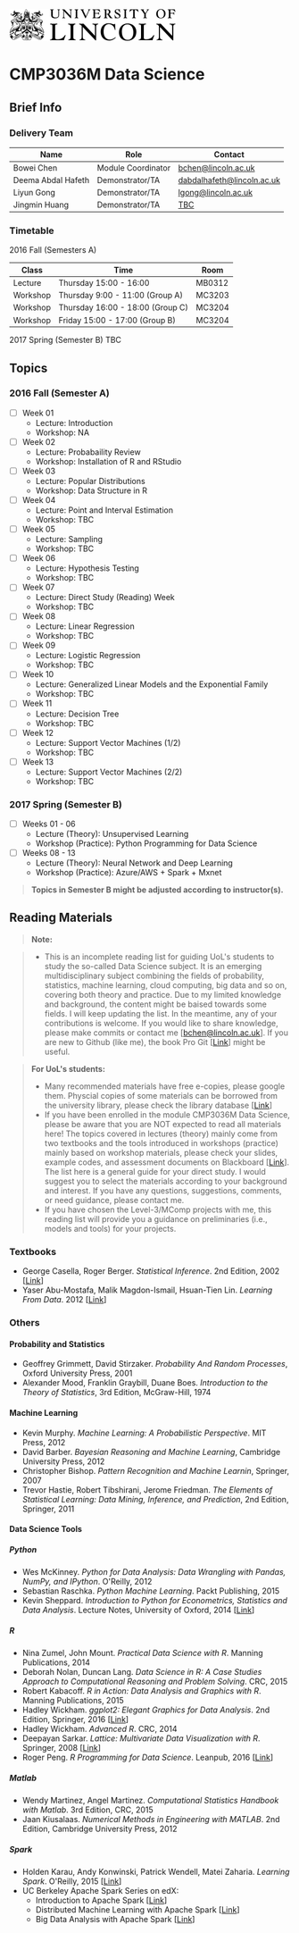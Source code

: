 ![GitHub Logo](figs/uol-logo-dark.png)
# CMP3036M Data Science 

## Brief Info

### Delivery Team 

| Name          | Role                | Contact                                                          | 
| ------------- | ------------------- | ---------------------------------------------------------------- | 
| Bowei Chen          | Module Coordinator     | [bchen@lincoln.ac.uk](mailto:bchen@lincoln.ac.uk)        |
| Deema Abdal Hafeth  | Demonstrator/TA        | [dabdalhafeth@lincoln.ac.uk](dabdalhafeth@lincoln.ac.uk) |
| Liyun Gong          | Demonstrator/TA        | [lgong@lincoln.ac.uk](lgong@lincoln.ac.uk) |
| Jingmin Huang       | Demonstrator/TA        | [TBC](https://github.com/boweichen/CMP3036MDataScience/edit/master/README.md) |


### Timetable 
2016 Fall (Semesters A)

| Class    | Time                             | Room   |
|----------|----------------------------------|--------|
| Lecture  | Thursday 15:00 - 16:00           | MB0312 |
| Workshop | Thursday 9:00 - 11:00 (Group A)  | MC3203 |
| Workshop | Thursday 16:00 - 18:00 (Group C) | MC3204 |
| Workshop | Friday 15:00 - 17:00 (Group B)   | MC3204 |

2017 Spring (Semester B) TBC

## Topics

### 2016 Fall (Semester A)

- [ ] Week 01
  - Lecture: Introduction
  - Workshop: NA
- [ ] Week 02
  - Lecture: Probabaility Review
  - Workshop: Installation of R and RStudio
- [ ] Week 03
  - Lecture: Popular Distributions
  - Workshop: Data Structure in R
- [ ] Week 04
  - Lecture: Point and Interval Estimation
  - Workshop: TBC
- [ ] Week 05
  - Lecture: Sampling
  - Workshop: TBC
- [ ] Week 06
  - Lecture: Hypothesis Testing
  - Workshop: TBC
- [ ] Week 07
  - Lecture: Direct Study (Reading) Week
  - Workshop: TBC
- [ ] Week 08
  - Lecture: Linear Regression
  - Workshop: TBC
- [ ] Week 09
  - Lecture: Logistic Regression
  - Workshop: TBC
- [ ] Week 10
  - Lecture: Generalized Linear Models and the Exponential Family
  - Workshop: TBC
- [ ] Week 11
  - Lecture: Decision Tree
  - Workshop: TBC
- [ ] Week 12
  - Lecture: Support Vector Machines (1/2)
  - Workshop: TBC
- [ ] Week 13
  - Lecture: Support Vector Machines (2/2)
  - Workshop: TBC

### 2017 Spring (Semester B)

- [ ] Weeks 01 - 06
  - Lecture (Theory): Unsupervised Learning
  - Workshop (Practice): Python Programming for Data Science
- [ ] Weeks 08 - 13
  - Lecture (Theory): Neural Network and Deep Learning
  - Workshop (Practice): Azure/AWS + Spark + Mxnet

> **Topics in Semester B might be adjusted according to instructor(s).**

## Reading Materials

> **Note:**

>  * This is an incomplete reading list for guiding UoL's students to study the so-called Data Science subject. It is an emerging multidisciplinary subject combining the fields of probability, statistics, machine learning, cloud computing, big data and so on, covering both theory and practice. Due to my limited knowledge and background, the content might be baised towards some fields. I will keep updating the list. In the meantime, any of your contributions is welcome. If you would like to share knowledge, please make commits or contact me [[bchen@lincoln.ac.uk](bchen@lincoln.ac.uk)]. If you are new to Github (like me), the book Pro Git [[Link](https://git-scm.com/book/en/v2)] might be useful.

> **For UoL's students:**
>  * Many recommended materials have free e-copies, please google them. Physcial copies of some materials can be borrowed from the university library, please check the library database [[Link](https://library.lincoln.ac.uk)]
>  * If you have been enrolled in the module CMP3036M Data Science, please be aware that you are NOT expected to read all materials here! The topics covered in lectures (theory) mainly come from two textbooks and the tools introduced in workshops (practice) mainly based on workshop materials, please check your slides, example codes, and assessment documents on Blackboard [[Link](https://blackboard.lincoln.ac.uk)]. The list here is a general guide for your direct study. I would suggest you to select the materials according to your background and interest. If you have any questions, suggestions, comments, or need guidance, please contact me. 
>  * If you have chosen the Level-3/MComp projects with me, this reading list will provide you a guidance on preliminaries (i.e., models and tools) for your projects. 


### Textbooks
- George Casella, Roger Berger. *Statistical Inference*. 2nd Edition, 2002 [[Link](http://www.cengage.com/search/productOverview.do?N=16+4294945500&Ntk=P_EPI&Ntt=24775198043600432521413985511605179&Ntx=mode%2Bmatchallpartial)]
- Yaser Abu-Mostafa, Malik Magdon-Ismail, Hsuan-Tien Lin. *Learning From Data*. 2012 [[Link](http://amlbook.com/)]

### Others

#### Probability and Statistics
- Geoffrey Grimmett, David Stirzaker. *Probability And Random Processes*, Oxford University Press, 2001
- Alexander Mood, Franklin Graybill, Duane Boes. *Introduction to the Theory of Statistics*, 3rd Edition, McGraw-Hill, 1974

#### Machine Learning
- Kevin Murphy. *Machine Learning: A Probabilistic Perspective*. MIT Press, 2012
- David Barber. *Bayesian Reasoning and Machine Learning*, Cambridge University Press, 2012
- Christopher Bishop. *Pattern Recognition and Machine Learnin*, Springer, 2007
- Trevor Hastie, Robert Tibshirani, Jerome Friedman. *The Elements of Statistical Learning: Data Mining, Inference, and Prediction*, 2nd Edition, Springer, 2011

#### Data Science Tools

##### Python
- Wes McKinney. *Python for Data Analysis: Data Wrangling with Pandas, NumPy, and IPython*. O'Reilly, 2012
- Sebastian Raschka. *Python Machine Learning*. Packt Publishing, 2015
- Kevin Sheppard. *Introduction to Python for Econometrics, Statistics and Data Analysis*. Lecture Notes, University of Oxford, 2014 [[Link](https://www.kevinsheppard.com)]  
  
##### R
- Nina Zumel, John Mount. *Practical Data Science with R*. Manning Publications, 2014
- Deborah Nolan, Duncan Lang. *Data Science in R: A Case Studies Approach to Computational Reasoning and Problem Solving*. CRC, 2015
- Robert Kabacoff. *R in Action: Data Analysis and Graphics with R*. Manning Publications, 2015
- Hadley Wickham. *ggplot2: Elegant Graphics for Data Analysis*. 2nd Edition, Springer, 2016 [[Link](http://ggplot2.org/book)]
- Hadley Wickham. *Advanced R*. CRC, 2014
- Deepayan Sarkar. *Lattice: Multivariate Data Visualization with R*. Springer, 2008 [[Link](http://lmdvr.r-forge.r-project.org/figures/figures.html)]
- Roger Peng. *R Programming for Data Science*. Leanpub, 2016 [[Link](https://leanpub.com/u/rdpeng)]

##### Matlab
- Wendy Martinez, Angel Martinez. *Computational Statistics Handbook with Matlab*. 3rd Edition, CRC, 2015
- Jaan Kiusalaas. *Numerical Methods in Engineering with MATLAB*. 2nd Edition, Cambridge University Press, 2012
 
##### Spark
- Holden Karau, Andy Konwinski, Patrick Wendell, Matei Zaharia. *Learning Spark*. O'Reilly, 2015 [[Link](http://shop.oreilly.com/product/0636920028512.do)]
- UC Berkeley Apache Spark Series on edX:
  * Introduction to Apache Spark [[Link](https://www.edx.org/course/introduction-apache-spark-uc-berkeleyx-cs105x)]
  * Distributed Machine Learning with Apache Spark [[Link](https://www.edx.org/course/distributed-machine-learning-apache-uc-berkeleyx-cs120x)]
  * Big Data Analysis with Apache Spark [[Link](https://www.edx.org/course/big-data-analysis-apache-spark-uc-berkeleyx-cs110x)]
  
